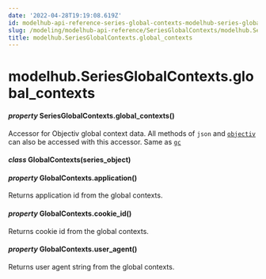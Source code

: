 ```yaml
---
date: '2022-04-28T19:19:08.619Z'
id: modelhub-api-reference-series-global-contexts-modelhub-series-global-contexts-global-contexts
slug: /modeling/modelhub-api-reference/SeriesGlobalContexts/modelhub.SeriesGlobalContexts.global-contexts/
title: modelhub.SeriesGlobalContexts.global_contexts
---
```


# modelhub.SeriesGlobalContexts.global_contexts


#### _property_ SeriesGlobalContexts.global_contexts()
Accessor for Objectiv global context data. All methods of `json` and [`objectiv`](/docs/modeling/modelhub-api-reference/SeriesGlobalContexts/modelhub.SeriesGlobalContexts.objectiv/#modelhub.SeriesGlobalContexts.objectiv) can
also be accessed with this accessor. Same as [`gc`](/docs/modeling/modelhub-api-reference/SeriesGlobalContexts/modelhub.SeriesGlobalContexts.gc/#modelhub.SeriesGlobalContexts.gc)


#### _class_ GlobalContexts(series_object)
<!-- !! processed by numpydoc !! -->

#### _property_ GlobalContexts.application()
Returns application id from the global contexts.

<!-- !! processed by numpydoc !! -->

#### _property_ GlobalContexts.cookie_id()
Returns cookie id from the global contexts.

<!-- !! processed by numpydoc !! -->

#### _property_ GlobalContexts.user_agent()
Returns user agent string from the global contexts.

<!-- !! processed by numpydoc !! -->
<!-- !! processed by numpydoc !! -->
